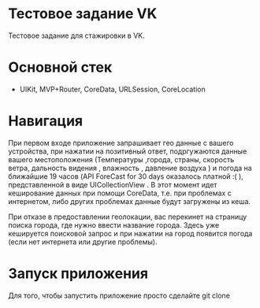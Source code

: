 # Тестовое задание VK 
Тестовое задание для стажировки в VK.
# Основной стек 
- UIKit, MVP+Router, CoreData, URLSession, CoreLocation
# Навигация 
При первом входе приложение запрашивает гео данные с вашего устройства, при нажатии на позитивный ответ, подргужаются данные вашего местоположения (Температуры ,города, страны, скорость ветра, дальность видения , влажность , давление воздуха ) и погода на ближайшие 19 часов (API ForeCast for 30 days оказалось платной :( ), представленной в виде UICollectionView . В этот момент идет кеширование данных при помощи CoreData, т.е. при проблемах с интернетом, либо других проблемах данные будут загружены из кеша.  

При отказе в предоставлении геолокации, вас перекинет на страницу поиска города, где нужно ввести название города. Здесь уже кешируется поисковой запрос и при нажатии на город появится погода (если нет интернета или другие проблемы). 

# Запуск приложения
Для того, чтобы запустить приложение просто сделайте git clone  
